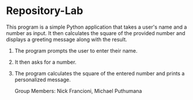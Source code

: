 # Repository-Lab
This program is a simple Python application that takes a user's name and a number as input. It then calculates the square of the provided number and displays a greeting message along with the result.
1. The program prompts the user to enter their name.
2. It then asks for a number.
3. The program calculates the square of the entered number and prints a personalized message.

   Group Members:
   Nick Francioni, Michael Puthumana
